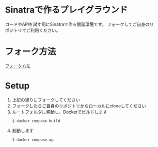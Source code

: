 # Sinatraで作るプレイグラウンド
コードやAPIを試す用にSinatraで作る開発環境です。
フォークしてご自身のリポジトリでご利用ください。

# フォーク方法

[フォーク方法](https://docs.github.com/ja/pull-requests/collaborating-with-pull-requests/working-with-forks/fork-a-repo)

# Setup

1. 上記の通りにフォークしてください
1. フォークしたらご自身のリポジトリからローカルにcloneしてください
1. ルートフォルダに移動し、Dockerでビルドします
    ```
    $ docker compose build
    ```
1. 起動します
    ```
    $ docker compose up
    ```

